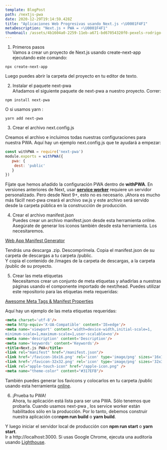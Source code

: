 ```yaml
---
template: BlogPost
path: /nextjs-pwa
date: 2020-12-29T19:14:59.428Z
title: "Aplicaciones Web Progresivas usando Next.js ⚡️\U0001F4F1"
metaDescription: "Next.js + PWA = ⚡️\U0001F4F1"
thumbnail: /assets/4b1604a0-2259-11eb-a671-bd67054320f0-pexels-rodrigo-santos-3888149.jpg
---
```

1. Primeros pasos\
Vamos a crear un proyecto de Next.js usando create-next-app ejecutando este comando:

```
npx create-next-app
```

Luego puedes abrir la carpeta del proyecto en tu editor de texto.

2. Instalar el paquete next-pwa\
Añadamos el siguiente paquete de next-pwa a nuestro proyecto. Correr:

```
npm install next-pwa
```

O si usamos yarn :

```
yarn add next-pwa
```

3. Crear el archivo next.config.js

Creamos el archivo e incluimos todas nuestras configuraciones para nuestra PWA. Aquí hay un ejemplo next.config.js que te ayudará a empezar:

```javascript
const withPWA = require('next-pwa')
module.exports = withPWA({
   pwa: {
    dest: 'public'
   }
})
```

Fíjate que hemos añadido la configuración PWA dentro de **withPWA**. En versiones anteriores de Next, usar **[service worker](https://developers.google.com/web/fundamentals/primers/service-workers?hl=es)** requiere un servidor personalizado. Pero desde Next 9+, esto no es necesario. ¡Ahora es mucho más fácil! next-pwa creará el archivo sw.js y este archivo será servido desde la carpeta pública en la construcción de producción.

4. Crear el archivo manifest.json\
Puedes crear un archivo manifest.json desde esta herramienta online. Asegúrate de generar los iconos también desde esta herramienta. Los necesitaremos.

[Web App Manifest Generator](https://app-manifest.firebaseapp.com/)

Tendrás una descarga .zip. Descomprímela. Copia el manifest.json de su carpeta de descargas a tu carpeta /public.\
Y copia el contenido de /images de la carpeta de descargas, a la carpeta /public de su proyecto.

5. Crear las meta etiquetas\
Necesitamos crear un conjunto de meta etiquetas y añadirlas a nuestras páginas usando el componente <Head> importado de next/head. Puedes utilizar este repositorio para las etiquetas meta requeridas:

[Awesome Meta Tags & Manifest Properties](https://github.com/gokulkrishh/awesome-meta-and-manifest)

Aquí hay un ejemplo de las meta etiquetas requeridas:

```html
<meta charset='utf-8'/> 
<meta http-equiv='X-UA-Compatible' content='IE=edge'/> 
<meta name='viewport' content='width=device-width,initial-scale=1,
minimum-scale=1,maximum-scale=1,user-scalable=no'/> 
<meta name='description' content='Description'/> 
<meta name='keywords' content='Keywords'/> 
<title>Next.js PWA</title> 
<link rel="manifest" href="/manifest.json"/> 
<link href='/favicon-16x16.png' rel='icon' type='image/png' sizes='16x16'/> 
<link href='/favicon-32x32.png' rel='icon' type='image/png' sizes='32x32'/> 
<link rel="apple-touch-icon" href="/apple-icon.png" />
<meta name="theme-color" content="#317EFB"/>
```

También puedes generar los favicons y colocarlos en tu carpeta /public usando esta herramienta [online](https://www.favicon-generator.org/).

6. ¡Prueba tu PWA!\
Ahora, tu aplicación está lista para ser una PWA. Sólo tenemos que probarla. Cuando usamos next-pwa , los service worker están habilitados sólo en la producción. Por lo tanto, debemos construir nuestra aplicación con**npm run build** o **yarn build**.

Y luego iniciar el servidor local de producción con **npm run start** o **yarn start**.\
Ir a http://localhost:3000. Si usas Google Chrome, ejecuta una auditoría usando [Lighthouse](https://developers.google.com/web/tools/lighthouse?hl=es).
